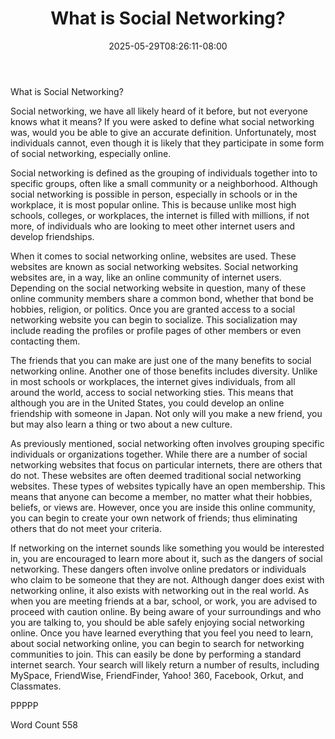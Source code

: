 ﻿---
title: "What is Social Networking?"
date: 2025-05-29T08:26:11-08:00
description: "Social Networking Tips for Web Success"
featured_image: "/images/Social Networking.jpg"
tags: ["Social Networking"]
---

What is Social Networking?

Social networking, we have all likely heard of it before, but not everyone knows what it means?  If you were asked to define what social networking was, would you be able to give an accurate definition. Unfortunately, most individuals cannot, even though it is likely that they participate in some form of social networking, especially online. 

Social networking is defined as the grouping of individuals together into to specific groups, often like a small community or a neighborhood. Although social networking is possible in person, especially in schools or in the workplace, it is most popular online. This is because unlike most high schools, colleges, or workplaces, the internet is filled with millions, if not more, of individuals who are looking to meet other internet users and develop friendships.    

When it comes to social networking online, websites are used. These websites are known as social networking websites.  Social networking websites are, in a way, like an online community of internet users. Depending on the social networking website in question, many of these online community members share a common bond, whether that bond be hobbies, religion, or politics.  Once you are granted access to a social networking website you can begin to socialize.  This socialization may include reading the profiles or profile pages of other members or even contacting them.  

The friends that you can make are just one of the many benefits to social networking online.  Another one of those benefits includes diversity. Unlike in most schools or workplaces, the internet gives individuals, from all around the world, access to social networking sties. This means that although you are in the United States, you could develop an online friendship with someone in Japan.  Not only will you make a new friend, you but may also learn a thing or two about a new culture.  

As previously mentioned, social networking often involves grouping specific individuals or organizations together. While there are a number of social networking websites that focus on particular internets, there are others that do not. These websites are often deemed traditional social networking websites.  These types of websites typically have an open membership. This means that anyone can become a member, no matter what their hobbies, beliefs, or views are. However, once you are inside this online community, you can begin to create your own network of friends; thus eliminating others that do not meet your criteria.  

If networking on the internet sounds like something you would be interested in, you are encouraged to learn more about it, such as the dangers of social networking. These dangers often involve online predators or individuals who claim to be someone that they are not.  Although danger does exist with networking online, it also exists with networking out in the real world. As when you are meeting friends at a bar, school, or work, you are advised to proceed with caution online. By being aware of your surroundings and who you are talking to, you should be able safely enjoying social networking online. 
Once you have learned everything that you feel you need to learn, about social networking online, you can begin to search for networking communities to join. This can easily be done by performing a standard internet search.  Your search will likely return a number of results, including MySpace, FriendWise, FriendFinder, Yahoo! 360, Facebook, Orkut, and Classmates.  

PPPPP

Word Count 558

